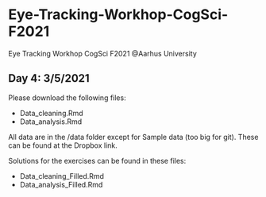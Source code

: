 # Eye-Tracking-Workhop-CogSci-F2021
Eye Tracking Workhop CogSci F2021 @Aarhus University

## Day 4: 3/5/2021

Please download the following files:
- Data_cleaning.Rmd
- Data_analysis.Rmd

All data are in the /data folder except for Sample data (too big for git). These can be found at the Dropbox link.

Solutions for the exercises can be found in these files:
- Data_cleaning_Filled.Rmd
- Data_analysis_Filled.Rmd
